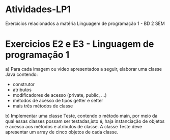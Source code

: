 # Atividades-LP1
Exercícios relacionados a matéria Linguagem de programação 1 - BD 2 SEM
# Exercicios E2 e E3 - Linguagem de programação 1 
a) Para cada imagem ou vídeo apresentados a seguir, elaborar uma classe Java contendo:
- construtor
- atributos
- modificadores de acesso (private, public, ...)
- métodos de acesso de tipos getter e setter
- mais três métodos de classe

b) Implementar uma classe Teste, contendo o método main, por meio da qual essas classes possam ser testadas,isto é, haja instanciação de objetos e acesso aos métodos e atributos de classe. A classe Teste deve apresentar um array de cinco objetos de cada classe.
